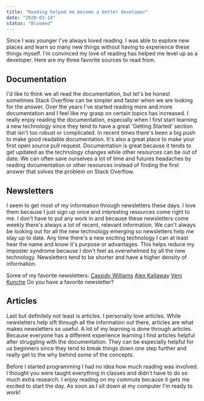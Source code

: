 ```yaml
---
title: "Reading helped me become a better developer"
date: "2020-03-14"
status: "Bloomed"
---
```


Since I was younger I've always loved reading. I was able to explore new places and learn so many new things without having to experience these things myself. I'm convinced my love of reading has helped me level up as a developer. Here are my three favorite sources to read from.

## Documentation

I'd like to think we all read the documentation, but let's be honest sometimes Stack Overflow can be simpler and faster when we are looking for the answer. Over the years I've started reading more and more documentation and I feel like my grasp on certain topics has increased. I really enjoy reading the documentation, especially when I first start learning a new technology since they tend to have a great 'Getting Started' section that isn't too robust or complicated. In recent times there's been a big push to make good readable documentation. It's also a great place to make your first open source pull request. Documentation is great because it tends to get updated as the technology changes while other resources can be out of date. We can often save ourselves a lot of time and futures headaches by reading documentation or other resources instead of finding the first answer that solves the problem on Stack Overflow.

## Newsletters

I seem to get most of my information through newsletters these days. I love them because I just sign up once and interesting resources come right to me. I don't have to put any work in and because these newsletters come weekly there's always a lot of recent, relevant information. We can't always be looking out for all the new technology emerging so newsletters help me stay up to date. Any time there's a new exciting technology I can at least hear the name and know it's purpose or advantages. This helps reduce my imposter syndrome because I don't feel as overwhelmed by all the new technology. Newsletters tend to be shorter and have a higher density of information.

Some of my favorite newsletters:
[Cassidy Williams](https://cassidoo.co/newsletter/)
[Alex Kallaway](https://tinyletter.com/dotheopposite)
[Veni Kunche](https://www.diversifytech.co/)
Do you have a favorite newsletter?

## Articles

Last but definitely not least is articles. I personally love articles. While newsletters help sift through all the information out there, articles are what makes newsletters so useful. A lot of my learning is done through articles. Because everyone has a different experience learning I find articles helpful after struggling with the documentation. They can be especially helpful for us beginners since they tend to break things down one step further and really get to the why behind some of the concepts.

Before I started programming I had no idea how much reading was involved. I thought you were taught everything in classes and didn't have to do so much extra research. I enjoy reading on my commute because it gets me excited to start the day. As soon as I sit down at my computer I'm ready to work!
